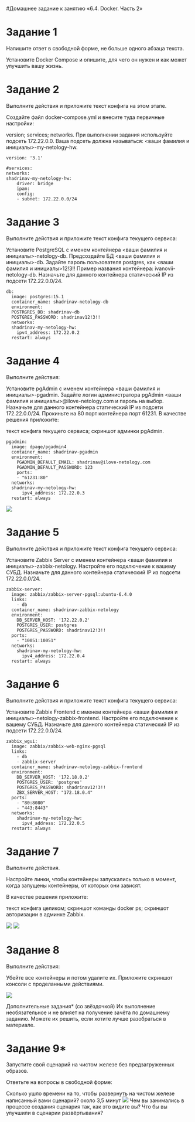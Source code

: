 #Домашнее задание к занятию «6.4. Docker. Часть 2»

# Задание 1
Напишите ответ в свободной форме, не больше одного абзаца текста.

Установите Docker Compose и опишите, для чего он нужен и как может улучшить вашу жизнь.

# Задание 2
Выполните действия и приложите текст конфига на этом этапе.

Создайте файл docker-compose.yml и внесите туда первичные настройки:

version;
services;
networks.
При выполнении задания используйте подсеть 172.22.0.0. Ваша подсеть должна называться: <ваши фамилия и инициалы>-my-netology-hw.

    version: '3.1'

    #services:
    networks:  
    shadrinav-my-netology-hw:    
        driver: bridge    
        ipam:      
        config:      
        - subnet: 172.22.0.0/24

# Задание 3
Выполните действия и приложите текст конфига текущего сервиса:

Установите PostgreSQL с именем контейнера <ваши фамилия и инициалы>-netology-db.
Предсоздайте БД <ваши фамилия и инициалы>-db.
Задайте пароль пользователя postgres, как <ваши фамилия и инициалы>12!3!!
Пример названия контейнера: ivanovii-netology-db.
Назначьте для данного контейнера статический IP из подсети 172.22.0.0/24.

    db:
      image: postgres:15.1
      container_name: shadrinav-netology-db 
      environment:
      POSTRGRES_DB: shadrinav-db
      POSTGRES_PASSWORD: shadrinav12!3!!
      networks:      
      shadrinav-my-netology-hw:        
        ipv4_address: 172.22.0.2    
      restart: always

# Задание 4
Выполните действия:

Установите pgAdmin с именем контейнера <ваши фамилия и инициалы>-pgadmin.
Задайте логин администратора pgAdmin <ваши фамилия и инициалы>@ilove-netology.com и пароль на выбор.
Назначьте для данного контейнера статический IP из подсети 172.22.0.0/24.
Прокиньте на 80 порт контейнера порт 61231.
В качестве решения приложите:

текст конфига текущего сервиса;
скриншот админки pgAdmin.

    pgadmin:
      image: dpage/pgadmin4
      container_name: shadrinav-pgadmin
      environment:
        PGADMIN_DEFAULT_EMAIL: shadrinav@ilove-netology.com
        PGADMIN_DEFAULT_PASSWORD: 123
        ports:
        - "61231:80"
      networks:
      shadrinav-my-netology-hw:
          ipv4_address: 172.22.0.3
      restart: always

![](https://github.com/AleksShadrin/netology/blob/main/6-04-DockerPart2/4.png)

# Задание 5
Выполните действия и приложите текст конфига текущего сервиса:

Установите Zabbix Server с именем контейнера <ваши фамилия и инициалы>-zabbix-netology.
Настройте его подключение к вашему СУБД.
Назначьте для данного контейнера статический IP из подсети 172.22.0.0/24.

    zabbix-server:
      image: zabbix/zabbix-server-pgsql:ubuntu-6.4.0
      links:
        - db
      container_name: shadrinav-zabbix-netology
      environment:
        DB_SERVER_HOST: '172.22.0.2'
        POSTGRES_USER: postgres
        POSTGRES_PASSWORD: shadrinav12!3!!
      ports:
        - "10051:10051"
      networks:
        shadrinav-my-netology-hw:
          ipv4_address: 172.22.0.4
      restart: always 

# Задание 6
Выполните действия и приложите текст конфига текущего сервиса:

Установите Zabbix Frontend с именем контейнера <ваши фамилия и инициалы>-netology-zabbix-frontend.
Настройте его подключение к вашему СУБД.
Назначьте для данного контейнера статический IP из подсети 172.22.0.0/24.

    zabbix_wgui:
      image: zabbix/zabbix-web-nginx-pgsql
      links:
        - db
        - zabbix-server
      container_name: shadrinav-netology-zabbix-frontend
      environment:
        DB_SERVER_HOST: '172.18.0.2'
        POSTGRES_USER: 'postgres'
        POSTGRES_PASSWORD: shadrinav12!3!!
        ZBX_SERVER_HOST: "172.18.0.4"
      ports:
        - "80:8080"
        - "443:8443"
      networks:
        shadrinav-my-netology-hw:
          ipv4_address: 172.22.0.5
      restart: always

# Задание 7
Выполните действия.

Настройте линки, чтобы контейнеры запускались только в момент, когда запущены контейнеры, от которых они зависят.

В качестве решения приложите:

текст конфига целиком;
скриншот команды docker ps;
скриншот авторизации в админке Zabbix.

![](https://github.com/AleksShadrin/netology/blob/main/6-04-DockerPart2/7.png)
![](https://github.com/AleksShadrin/netology/blob/main/6-04-DockerPart2/7_!.png)

# Задание 8
Выполните действия:

Убейте все контейнеры и потом удалите их.
Приложите скриншот консоли с проделанными действиями.

![](https://github.com/AleksShadrin/netology/blob/main/6-04-DockerPart2/8.png)

Дополнительные задания* (со звёздочкой)
Их выполнение необязательное и не влияет на получение зачёта по домашнему заданию. Можете их решить, если хотите лучше разобраться в материале.

# Задание 9*
Запустите свой сценарий на чистом железе без предзагруженных образов.

Ответьте на вопросы в свободной форме:

Сколько ушло времени на то, чтобы развернуть на чистом железе написанный вами сценарий?
около 3,5 минут
![](https://github.com/AleksShadrin/netology/blob/main/6-04-DockerPart2/9.png)
Чем вы занимались в процессе создания сценария так, как это видите вы?
Что бы вы улучшили в сценарии развёртывания?